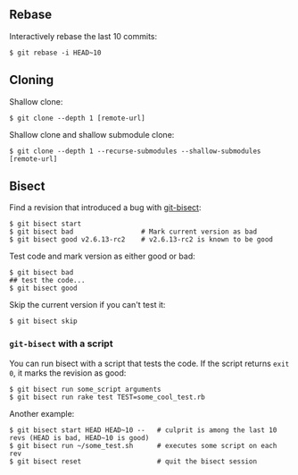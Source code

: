 ## Rebase

Interactively rebase the last 10 commits:
```shell
$ git rebase -i HEAD~10
```

## Cloning

Shallow clone:
```
$ git clone --depth 1 [remote-url]
```

Shallow clone and shallow submodule clone:
```
$ git clone --depth 1 --recurse-submodules --shallow-submodules [remote-url]
```

## Bisect

Find a revision that introduced a bug with [git-bisect](https://git-scm.com/docs/git-bisect):
```
$ git bisect start
$ git bisect bad                 # Mark current version as bad
$ git bisect good v2.6.13-rc2    # v2.6.13-rc2 is known to be good
```

Test code and mark version as either good or bad:
```
$ git bisect bad
## test the code...
$ git bisect good
```

Skip the current version if you can't test it:
```
$ git bisect skip
```

### `git-bisect` with a script
You can run bisect with a script that tests the code. If the script returns `exit 0`, it marks the revision as good:
```
$ git bisect run some_script arguments
$ git bisect run rake test TEST=some_cool_test.rb
```

Another example:
```
$ git bisect start HEAD HEAD~10 --   # culprit is among the last 10 revs (HEAD is bad, HEAD~10 is good)
$ git bisect run ~/some_test.sh      # executes some script on each rev
$ git bisect reset                   # quit the bisect session
```
